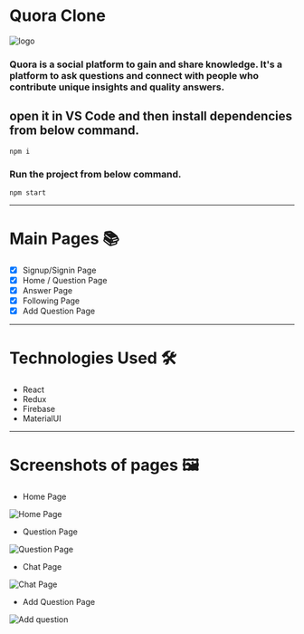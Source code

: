 # Quora Clone

![logo](https://qph.fs.quoracdn.net/main-qimg-edd39bccdd4de5b3571f225bc8dd534c)

### Quora is a social platform to gain and share knowledge. It's a platform to ask questions and connect with people who contribute unique insights and quality answers.

## open it in VS Code and then install dependencies from below command.

```
npm i
```

### Run the project from below command.

```
npm start
```

---



# Main Pages :books:

- [x] Signup/Signin Page
- [x] Home / Question Page
- [x] Answer Page
- [x] Following Page
- [x] Add Question Page

---

# Technologies Used :hammer_and_wrench:

- React
- Redux
- Firebase
- MaterialUI

---

# Screenshots of pages :framed_picture:

- Home Page

![Home Page](https://user-images.githubusercontent.com/86410005/141511605-c18d1b61-4a2c-451c-bc47-284827ac9f2f.png)


- Question Page

![Question Page](https://user-images.githubusercontent.com/86410005/141654016-ca8293e8-4ab6-4a5e-98a0-7a99c79b7d66.png)

- Chat Page 

![Chat Page](https://user-images.githubusercontent.com/86410005/141654030-2a4cb051-09be-4b65-acc6-af0990d1655d.png)

- Add Question Page

![Add question](https://user-images.githubusercontent.com/86410005/141654041-5931e9c6-0e52-4d1e-a17d-9b6c249c5c24.png)



